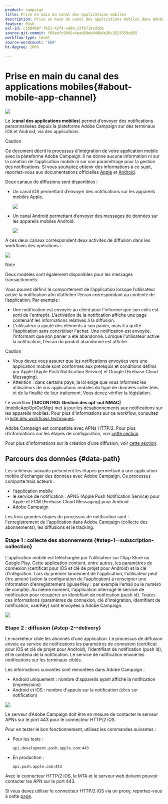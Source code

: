 ```yaml
---
product: campaign
title: Prise en main du canal des applications mobiles
description: Prise en main du canal des applications mobiles dans Adobe Campaign Classic
feature: Push
exl-id: c3b0406f-f652-42f4-ad0d-23fb719cd1b6
source-git-commit: f05eefc9945c4ead89eb448b6e28c3523559e055
workflow-type: tm+mt
source-wordcount: '669'
ht-degree: 100%

---
```


# Prise en main du canal des applications mobiles{#about-mobile-app-channel}

![](../../assets/common.svg)

Le (**canal des applications mobiles**) permet d’envoyer des notifications personnalisées depuis la plateforme Adobe Campaign sur des terminaux iOS et Android, via des applications.

>[!CAUTION]
>
>Ce document décrit le processus d’intégration de votre application mobile avec la plateforme Adobe Campaign. Il ne donne aucune information ni sur la création de l’application mobile ni sur son paramétrage pour la gestion des notifications. Si vous souhaitez obtenir des informations à ce sujet, reportez-vous aux documentations officielles [Apple](https://developer.apple.com/) et [Android](https://developer.android.com/index.html).

Deux canaux de diffusions sont disponibles :

* Un canal iOS permettant d’envoyer des notifications sur les appareils mobiles Apple.

   ![](assets/nmac_intro_2.png)

* Un canal Android permettant d’envoyer des messages de données sur les appareils mobiles Android.

   ![](assets/nmac_intro_1.png)

A ces deux canaux correspondent deux activités de diffusion dans les workflows des opérations :

![](assets/nmac_intro_3.png)


>[!NOTE]
>
>Deux modèles sont également disponibles pour les messages transactionnels.

Vous pouvez définir le comportement de l’application lorsque l’utilisateur active la notification afin d’afficher l’écran correspondant au contexte de l’application. Par exemple :

* Une notification est envoyée au client pour l&#39;informer que son colis est sorti de l&#39;entrepôt. L&#39;activation de la notification affiche une page contenant les informations relatives à la diffusion.
* L&#39;utilisateur a ajouté des éléments à son panier, mais il a quitté l&#39;application sans concrétiser l&#39;achat. Une notification est envoyée, l&#39;informant que son panier a été abandonné. Lorsque l&#39;utilisateur active la notification, l&#39;écran du produit abandonné est affiché.

>[!CAUTION]
>
>* Vous devez vous assurer que les notifications envoyées vers une application mobile sont conformes aux prérequis et conditions définis par Apple (Apple Push Notification Service) et Google (Firebase Cloud Messaging).
>* Attention : dans certains pays, la loi exige que vous informiez les utilisateurs de vos applications mobiles du type de données collectées et de la finalité de leur traitement. Vous devez vérifier la législation.


Le workflow **[!UICONTROL Gestion des opt-out NMAC]** (mobileAppOptOutMgt) met à jour les désabonnements aux notifications sur les appareils mobiles. Pour plus d&#39;informations sur ce workflow, consultez la [liste des workflows techniques](../../workflow/using/about-technical-workflows.md).

Adobe Campaign est compatible avec APNs HTTP/2. Pour plus d’informations sur les étapes de configuration, voir [cette section](configuring-the-mobile-application.md).

Pour plus d’informations sur la création d’une diffusion, voir [cette section](steps-about-delivery-creation-steps.md).

## Parcours des données {#data-path}

Les schémas suivants présentent les étapes permettant à une application mobile d&#39;échanger des données avec Adobe Campaign. Ce processus comporte trois acteurs :

* l&#39;application mobile
* le service de notification : APNS (Apple Push Notification Service) pour Apple et FCM (Firebase Cloud Messaging) pour Android
* Adobe Campaign

Les trois grandes étapes du processus de notification sont : l&#39;enregistrement de l&#39;application dans Adobe Campaign (collecte des abonnements), les diffusions et le tracking.

### Etape 1 : collecte des abonnements {#step-1--subscription-collection}

L&#39;application mobile est téléchargée par l&#39;utilisateur sur l&#39;App Store ou Google Play. Cette application contient, entre autres, les paramètres de connexion (certificat pour iOS et clé de projet pour Android) et la clé d&#39;intégration. Lors du premier lancement de l&#39;application, l&#39;utilisateur peut être amené (selon la configuration de l&#39;application) à renseigner une information d&#39;enregistrement (@userKey : par exemple l&#39;email ou le numéro de compte). Au même moment, l&#39;application interroge le service de notification pour récupérer un identifiant de notification (push id). Toutes ces informations (paramètres de connexion, clé d&#39;intégration, identifiant de notification, userKey) sont envoyées à Adobe Campaign.

![](assets/nmac_register_view.png)

### Etape 2 : diffusion {#step-2--delivery}

Le marketeur cible les abonnés d&#39;une application. Le processus de diffusion envoie au service de notifications les paramètres de connexion (certificat pour iOS et clé de projet pour Android), l&#39;identifiant de notification (push id), et le contenu de la notification. Le service de notification envoie les notifications sur les terminaux ciblés.

Les informations suivantes sont remontées dans Adobe Campaign :

* Android uniquement : nombre d&#39;appareils ayant affiché la notification (impressions)
* Android et iOS : nombre d&#39;appuis sur la notification (clics sur notification)

![](assets/nmac_delivery_view.png)

Le serveur d’Adobe Campaign doit être en mesure de contacter le serveur APNs sur le port 443 pour le connecteur HTTP/2 iOS.

Pour en tester le bon fonctionnement, utilisez les commandes suivantes :

* Pour les tests :

   ```
   api.development.push.apple.com:443
   ```

* En production :

   ```
   api.push.apple.com:443
   ```

Avec le connecteur HTTP/2 iOS, le MTA et le serveur web doivent pouvoir contacter les APN sur le port 443.

Si vous devez utiliser le connecteur HTTP/2 iOS via un proxy, reportez-vous à cette [page](../../installation/using/file-res-management.md#proxy-connection-configuration).
